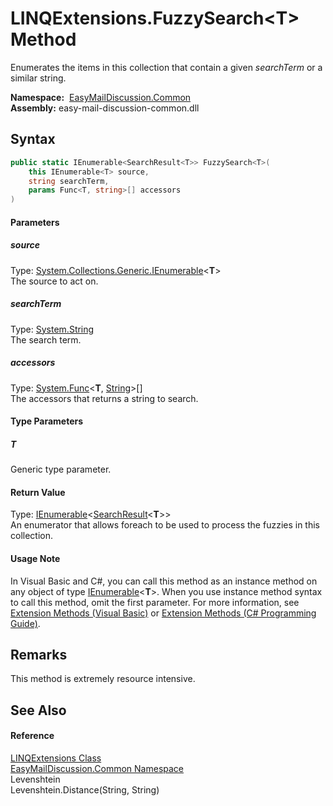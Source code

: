 LINQExtensions.FuzzySearch&lt;T> Method
=======================================
Enumerates the items in this collection that contain a given *searchTerm* or a similar string.

  **Namespace:**  [EasyMailDiscussion.Common][1]  
  **Assembly:** easy-mail-discussion-common.dll

Syntax
------

```csharp
public static IEnumerable<SearchResult<T>> FuzzySearch<T>(
	this IEnumerable<T> source,
	string searchTerm,
	params Func<T, string>[] accessors
)

```

#### Parameters

##### *source*
Type: [System.Collections.Generic.IEnumerable][2]&lt;**T**>  
 The source to act on.

##### *searchTerm*
Type: [System.String][3]  
 The search term.

##### *accessors*
Type: [System.Func][4]&lt;**T**, [String][3]>[]  
 The accessors that returns a string to search.

#### Type Parameters

##### *T*
Generic type parameter.

#### Return Value
Type: [IEnumerable][2]&lt;[SearchResult][5]&lt;**T**>>  
 An enumerator that allows foreach to be used to process the fuzzies in this collection. 
#### Usage Note
In Visual Basic and C#, you can call this method as an instance method on any object of type [IEnumerable][2]&lt;**T**>. When you use instance method syntax to call this method, omit the first parameter. For more information, see [Extension Methods (Visual Basic)][6] or [Extension Methods (C# Programming Guide)][7].

Remarks
-------
 This method is extremely resource intensive. 

See Also
--------

#### Reference
[LINQExtensions Class][8]  
[EasyMailDiscussion.Common Namespace][1]  
Levenshtein  
Levenshtein.Distance(String, String)  

[1]: ../README.md
[2]: https://docs.microsoft.com/dotnet/api/system.collections.generic.ienumerable-1
[3]: https://docs.microsoft.com/dotnet/api/system.string
[4]: https://docs.microsoft.com/dotnet/api/system.func-2
[5]: ../SearchResult_1/README.md
[6]: https://docs.microsoft.com/dotnet/visual-basic/programming-guide/language-features/procedures/extension-methods
[7]: https://docs.microsoft.com/dotnet/csharp/programming-guide/classes-and-structs/extension-methods
[8]: README.md
